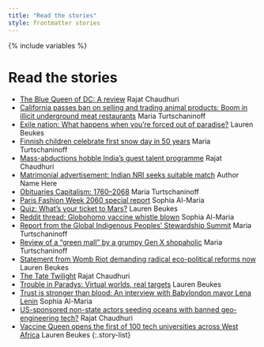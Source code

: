 ```yaml
---
title: "Read the stories"
style: frontmatter stories
---
```


{% include variables %}

# Read the stories

- [The Blue Queen of DC: A review](story_blue-queen-of-dc.html) Rajat Chaudhuri
- [California passes ban on selling and trading animal products: Boom in illicit underground meat restaurants](story_meat-raid.html) Maria Turtschaninoff
- [Exile nation: What happens when you’re forced out of paradise?](story_exile-nation.html) Lauren Beukes
- [Finnish children celebrate first snow day in 50 years](story_snow-day.html) Maria Turtschaninoff
- [Mass-abductions hobble India’s guest talent programme](story_mass-abductions.html) Rajat Chaudhuri
- [Matrimonial advertisement: Indian NRI seeks suitable match](story_matrimony.html) Author Name Here
- [Obituaries Capitalism: 1760–2068](story_obituary-for-capitalism.html) Maria Turtschaninoff
- [Paris Fashion Week 2060 special report](story_fashion-week.html) Sophia Al-Maria
- [Quiz: What’s your ticket to Mars?](story_your-ticket-to-mars.html) Lauren Beukes
- [Reddit thread: Globohomo vaccine whistle blown](story_reddit.html) Sophia Al-Maria
- [Report from the Global Indigenous Peoples’ Stewardship Summit](story_gipss.html) Maria Turtschaninoff
- [Review of a “green mall” by a grumpy Gen X shopaholic](story_green-mall-review.html) Maria Turtschaninoff
- [Statement from Womb Riot demanding radical eco-political reforms now](story_womb-riot.html) Lauren Beukes
- [The Tate Twilight](story_tate-twilight.html) Rajat Chaudhuri
- [Trouble in Paradys: Virtual worlds, real targets](story_trouble-in-paradys.html) Lauren Beukes
- [Trust is stronger than blood: An interview with Babylondon mayor Lena Lenin](story_lena-lenin.html) Sophia Al-Maria
- [US-sponsored non-state actors seeding oceans with banned geo-engineering tech?](story_leaked-transcipt.html) Rajat Chaudhuri
- [Vaccine Queen opens the first of 100 tech universities across West Africa](story_vaccine-queen.html) Lauren Beukes
{:.story-list}
